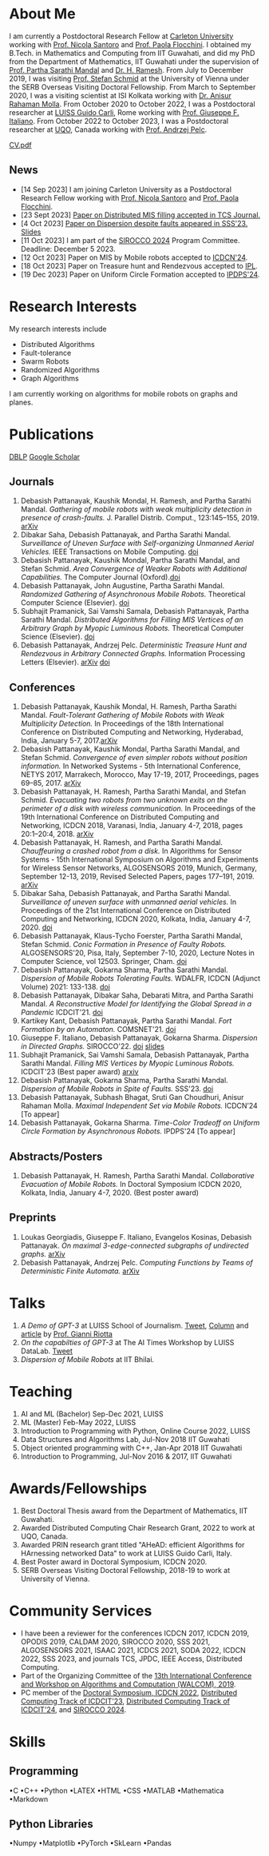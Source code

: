 # About Me
I am currently a Postdoctoral Research Fellow at [Carleton University](https://carleton.ca/) working with [Prof. Nicola Santoro](https://research.nicola-santoro.com/) and [Prof. Paola Flocchini](https://www.site.uottawa.ca/~flocchin/). I obtained my B.Tech. in Mathematics and Computing from IIT Guwahati, and did my PhD from the Department of Mathematics, IIT Guwahati under the supervision of [Prof. Partha Sarathi Mandal](https://www.iitg.ac.in/psm/) and [Dr. H. Ramesh](https://www.iitg.ac.in/ramesh_h/). From July to December 2019, I was visiting [Prof. Stefan Schmid](https://www.univie.ac.at/ct/stefan/) at the University of Vienna under the SERB Overseas Visiting Doctoral Fellowship. From March to September 2020, I was a visiting scientist at ISI Kolkata working with [Dr. Anisur Rahaman Molla](https://sites.google.com/site/mollaanisurrahaman/). From October 2020 to October 2022, I was a Postdoctoral researcher at [LUISS Guido Carli](https://www.luiss.it), Rome working with [Prof. Giuseppe F. Italiano](https://docenti.luiss.it/italiano/). From October 2022 to October 2023, I was a Postdoctoral researcher at [UQO](https://www.uqo.ca/), Canada working with [Prof. Andrzej Pelc](http://w3.uqo.ca/pelc/main.html).

[CV.pdf](/AcademicCV_github.pdf)

## News
- [14 Sep 2023] I am joining Carleton University as a Postdoctoral Research Fellow working with [Prof. Nicola Santoro](https://research.nicola-santoro.com/) and [Prof. Paola Flocchini](https://www.site.uottawa.ca/~flocchin/).
- [23 Sept 2023] [Paper on Distributed MIS filling accepted in TCS Journal.](https://doi.org/10.1016/j.tcs.2023.114187)
- [4 Oct 2023] [Paper on Dispersion despite faults appeared in SSS'23.](https://www.stabilizationsafetysecurity2023.com/) [Slides](https://www.dropbox.com/scl/fi/r3ap3qj7vugo09q3org50/TUE-Ses4num3.pptx?rlkey=d7blof327zqvotzmzc60nzkdl&dl=0)
- [11 Oct 2023] I am part of the [SIROCCO 2024](http://sirocco2024.di.unisa.it/) Program Committee. Deadline: December 5 2023.
- [12 Oct 2023] Paper on MIS by Mobile robots accepted to [ICDCN'24](http://cse.iitm.ac.in/~icdcn2024/).
- [18 Oct 2023] Paper on Treasure hunt and Rendezvous accepted to [IPL](https://doi.org/10.1016/j.ipl.2023.106455).
- [19 Dec 2023] Paper on Uniform Circle Formation accepted to [IPDPS'24](https://www.ipdps.org/).

# Research Interests
My research interests include
* Distributed Algorithms
* Fault-tolerance
* Swarm Robots
* Randomized Algorithms
* Graph Algorithms

I am currently working on algorithms for mobile robots on graphs and planes.

# Publications
[DBLP](https://dblp.uni-trier.de/pers/hd/p/Pattanayak:Debasish)
[Google Scholar](https://scholar.google.com/citations?user=E-jjx9gAAAAJ&hl=en&oi=ao)

## Journals
1. Debasish Pattanayak, Kaushik Mondal, H. Ramesh, and Partha Sarathi Mandal. _Gathering of mobile robots with weak multiplicity detection in presence of crash-faults._ J. Parallel Distrib. Comput., 123:145–155, 2019. [arXiv](https://arxiv.org/pdf/1608.02432.pdf)
2. Dibakar Saha, Debasish Pattanayak, and Partha Sarathi Mandal. _Surveillance of Uneven Surface with Self-organizing Unmanned Aerial Vehicles._ IEEE Transactions on Mobile Computing. [doi](https://doi.org/10.1109/TMC.2020.3022075)
3.  Debasish Pattanayak, Kaushik Mondal, Partha Sarathi Mandal, and Stefan Schmid. _Area Convergence of Weaker Robots with Additional Capabilities._ The Computer Journal (Oxford).[doi](https://doi.org/10.1093/comjnl/bxaa182)
4. Debasish Pattanayak, John Augustine, Partha Sarathi Mandal. _Randomized Gathering of Asynchronous Mobile Robots._ Theoretical Computer Science (Elsevier). [doi](https://doi.org/10.1016/j.tcs.2020.11.048)
5. Subhajit Pramanick, Sai Vamshi Samala, Debasish Pattanayak, Partha Sarathi Mandal. _Distributed Algorithms for Filling MIS Vertices of an Arbitrary Graph by Myopic Luminous Robots._ Theoretical Computer Science (Elsevier). [doi](https://doi.org/10.1016/j.tcs.2023.114187)
6. Debasish Pattanayak, Andrzej Pelc. _Deterministic Treasure Hunt and Rendezvous in Arbitrary Connected Graphs._ Information Processing Letters (Elsevier). [arXiv](https://arxiv.org/abs/2310.01136) [doi](https://doi.org/10.1016/j.ipl.2023.106455)

## Conferences
1. Debasish Pattanayak, Kaushik Mondal, H. Ramesh, Partha Sarathi Mandal. _Fault-Tolerant Gathering of Mobile Robots with Weak Multiplicity Detection._ In Proceedings of the 18th International Conference on Distributed Computing and Networking, Hyderabad, India, January 5-7, 2017.[arXiv](https://arxiv.org/pdf/1608.02432.pdf)
2. Debasish Pattanayak, Kaushik Mondal, Partha Sarathi Mandal, and Stefan Schmid. _Convergence of even simpler robots without position information._ In Networked Systems - 5th International Conference, NETYS 2017, Marrakech, Morocco, May 17-19, 2017, Proceedings, pages 69–85, 2017. [arXiv](https://arxiv.org/pdf/1608.06002.pdf)
3. Debasish Pattanayak, H. Ramesh, Partha Sarathi Mandal, and Stefan Schmid. _Evacuating two robots from two unknown exits on the perimeter of a disk with wireless communication._ In Proceedings of the 19th International Conference on Distributed Computing and Networking, ICDCN 2018, Varanasi, India, January 4-7, 2018, pages 20:1–20:4, 2018. [arXiv](https://arxiv.org/pdf/1708.03792.pdf)
4. Debasish Pattanayak, H. Ramesh, and Partha Sarathi Mandal. _Chauffeuring a crashed robot from a disk._ In Algorithms for Sensor Systems - 15th International Symposium on Algorithms and Experiments for Wireless Sensor Networks, ALGOSENSORS 2019, Munich, Germany, September 12-13, 2019, Revised Selected Papers, pages 177–191, 2019. [arXiv](https://arxiv.org/pdf/1906.03024.pdf)
5. Dibakar Saha, Debasish Pattanayak, and Partha Sarathi Mandal. _Surveillance of uneven surface with unmanned aerial vehicles._ In Proceedings of the 21st International Conference on Distributed Computing and Networking, ICDCN 2020, Kolkata, India, January 4-7, 2020. [doi](https://doi.org/10.1145/3369740.3369781)
6. Debasish Pattanayak, Klaus-Tycho Foerster, Partha Sarathi Mandal, Stefan Schmid. _Conic Formation in Presence of Faulty Robots._ ALGOSENSORS'20, Pisa, Italy, September 7-10, 2020, Lecture Notes in Computer Science, vol 12503. Springer, Cham. [doi](https://doi.org/10.1007/978-3-030-62401-9\_12)
7. Debasish Pattanayak, Gokarna Sharma, Partha Sarathi Mandal. _Dispersion of Mobile Robots Tolerating Faults._ WDALFR, ICDCN (Adjunct Volume) 2021: 133-138. [doi](https://doi.org/10.1145/3427477.3429464)
8. Debasish Pattanayak, Dibakar Saha, Debarati Mitra, and Partha Sarathi Mandal. _A Reconstructive Model for Identifying the Global Spread in a Pandemic_ ICDCIT'21. [doi](https://doi.org/10.1007/978-3-030-65621-8_12)
9. Kartikey Kant, Debasish Pattanayak, Partha Sarathi Mandal. _Fort Formation by an Automaton._ COMSNET'21. [doi](https://doi.org/10.1109/COMSNETS51098.2021.9352839)
10. Giuseppe F. Italiano, Debasish Pattanayak, Gokarna Sharma. _Dispersion in Directed Graphs._ SIROCCO'22. [doi](https://link.springer.com/chapter/10.1007/978-3-031-09993-9_11) [slides](https://www.dropbox.com/s/ttg2cb7hmyvyzzj/siroccoppt.pptx?dl=0)
11. Subhajit Pramanick, Sai Vamshi Samala, Debasish Pattanayak, Partha Sarathi Mandal. _Filling MIS Vertices by Myopic Luminous Robots._ ICDCIT'23 (Best paper award) [arxiv](https://arxiv.org/abs/2107.04885) 
12. Debasish Pattanayak, Gokarna Sharma, Partha Sarathi Mandal. _Dispersion of Mobile Robots in Spite of Faults._ SSS'23. [doi](https://doi.org/10.1007/978-3-031-44274-2_31)
13. Debasish Pattanayak, Subhash Bhagat, Sruti Gan Choudhuri, Anisur Rahaman Molla. _Maximal Independent Set via Mobile Robots._ ICDCN’24 [To appear]
14. Debasish Pattanayak, Gokarna Sharma. _Time-Color Tradeoff on Uniform Circle Formation by Asynchronous Robots._ IPDPS'24 [To appear]

## Abstracts/Posters
1. Debasish Pattanayak, H. Ramesh, Partha Sarathi Mandal. _Collaborative Evacuation of Mobile Robots._ In Doctoral Symposium ICDCN 2020, Kolkata, India, January 4-7, 2020. (Best poster award)

## Preprints
1. Loukas Georgiadis, Giuseppe F. Italiano, Evangelos Kosinas, Debasish Pattanayak. _On maximal 3-edge-connected subgraphs of undirected graphs._ [arXiv](https://arxiv.org/abs/2211.06521)
2. Debasish Pattanayak, Andrzej Pelc. _Computing Functions by Teams of Deterministic Finite Automata._ [arXiv](https://arxiv.org/abs/2310.01151)

# Talks
1. _A Demo of GPT-3_ at LUISS School of Journalism. [Tweet](https://twitter.com/Zeta_Luiss/status/1403267050785710080), [Column](https://www.osservatoreromano.va/it/news/2021-07/quo-148/la-voce-delle-macchine-br-e-il-diritto-alla-verita.html) and [article](https://www.repubblica.it/commenti/2021/05/30/news/i_ribelli_dell_intelligenza_artificiale_commento_gianni_riotta-303374245/) by [Prof. Gianni Riotta](https://riotta.it/bio-riotta/)
2. _On the capabilties of GPT-3_ at The AI Times Workshop by LUISS DataLab. [Tweet](https://twitter.com/LuissDataLab/status/1442517724928876544)
3. _Dispersion of Mobile Robots_ at IIT Bhilai. 

# Teaching
1. AI and ML (Bachelor) Sep-Dec 2021, LUISS
2. ML (Master) Feb-May 2022, LUISS
3. Introduction to Programming with Python, Online Course 2022, LUISS
4. Data Structures and Algorithms Lab, Jul-Nov 2018 IIT Guwahati
5. Object oriented programming with C++, Jan-Apr 2018 IIT Guwahati
6. Introduction to Programming, Jul-Nov 2016 & 2017, IIT Guwahati

# Awards/Fellowships
1. Best Doctoral Thesis award from the Department of Mathematics, IIT Guwahati.
2. Awarded Distributed Computing Chair Research Grant, 2022 to work at UQO, Canada.
3. Awarded PRIN research grant titled "AHeAD: efficient Algorithms for HArnessing networked Data" to work at LUISS Guido Carli, Italy.
4. Best Poster award in Doctoral Symposium, ICDCN 2020.
5. SERB Overseas Visiting Doctoral Fellowship, 2018-19 to work at University of Vienna.

# Community Services
* I have been a reviewer for the conferences ICDCN 2017, ICDCN 2019, OPODIS 2019, CALDAM 2020, SIROCCO 2020, SSS 2021, ALGOSENSORS 2021, ISAAC 2021, ICDCS 2021, SODA 2022, ICDCN 2022, SSS 2023, and journals TCS, JPDC, IEEE Access, Distributed Computing.
* Part of the Organizing Committee of the [13th International Conference and Workshop on Algorithms and Computation (WALCOM), 2019](https://www.iitg.ac.in/walcom2019/).
* PC member of the [Doctoral Symposium, ICDCN 2022](https://icdcn2022.iiitd.edu.in/docsymp.html), [Distributed Computing Track of ICDCIT'23](https://archive.icdcit.ac.in/2023/program-committee/), [Distributed Computing Track of ICDCIT'24](https://icdcit.ac.in/organization/), and [SIROCCO 2024](http://sirocco2024.di.unisa.it/). 

# Skills
## Programming
•C •C++ •Python •LATEX •HTML •CSS •MATLAB •Mathematica •Markdown
## Python Libraries
•Numpy •Matplotlib •PyTorch •SkLearn •Pandas

